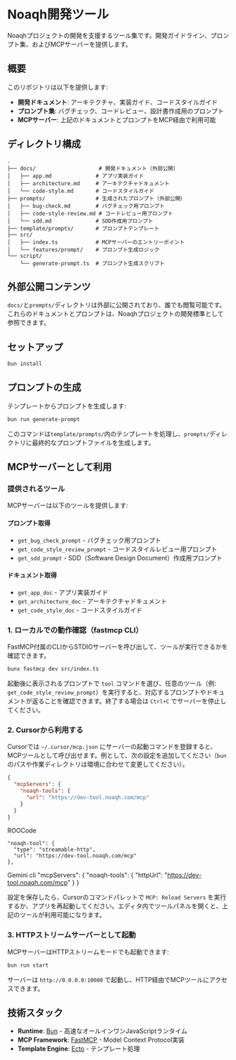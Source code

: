 # Noaqh開発ツール

Noaqhプロジェクトの開発を支援するツール集です。開発ガイドライン、プロンプト集、およびMCPサーバーを提供します。

## 概要

このリポジトリは以下を提供します:

- **開発ドキュメント**: アーキテクチャ、実装ガイド、コードスタイルガイド
- **プロンプト集**: バグチェック、コードレビュー、設計書作成用のプロンプト
- **MCPサーバー**: 上記のドキュメントとプロンプトをMCP経由で利用可能

## ディレクトリ構成

```
.
├── docs/                    # 開発ドキュメント（外部公開）
│   ├── app.md              # アプリ実装ガイド
│   ├── architecture.md     # アーキテクチャドキュメント
│   └── code-style.md       # コードスタイルガイド
├── prompts/                # 生成されたプロンプト（外部公開）
│   ├── bug-check.md        # バグチェック用プロンプト
│   ├── code-style-review.md # コードレビュー用プロンプト
│   └── sdd.md              # SDD作成用プロンプト
├── template/prompts/       # プロンプトテンプレート
├── src/
│   ├── index.ts            # MCPサーバーのエントリーポイント
│   └── features/prompt/    # プロンプト生成ロジック
└── script/
    └── generate-prompt.ts  # プロンプト生成スクリプト
```

## 外部公開コンテンツ

`docs/`と`prompts/`ディレクトリは外部に公開されており、誰でも閲覧可能です。これらのドキュメントとプロンプトは、Noaqhプロジェクトの開発標準として参照できます。

## セットアップ

```bash
bun install
```

## プロンプトの生成

テンプレートからプロンプトを生成します:

```bash
bun run generate-prompt
```

このコマンドは`template/prompts/`内のテンプレートを処理し、`prompts/`ディレクトリに最終的なプロンプトファイルを生成します。

## MCPサーバーとして利用

### 提供されるツール

MCPサーバーは以下のツールを提供します:

#### プロンプト取得
- `get_bug_check_prompt` - バグチェック用プロンプト
- `get_code_style_review_prompt` - コードスタイルレビュー用プロンプト
- `get_sdd_prompt` - SDD（Software Design Document）作成用プロンプト

#### ドキュメント取得
- `get_app_doc` - アプリ実装ガイド
- `get_architecture_doc` - アーキテクチャドキュメント
- `get_code_style_doc` - コードスタイルガイド

### 1. ローカルでの動作確認（fastmcp CLI）

FastMCP付属のCLIからSTDIOサーバーを呼び出して、ツールが実行できるかを確認できます。

```bash
bunx fastmcp dev src/index.ts
```

起動後に表示されるプロンプトで `tool` コマンドを選び、任意のツール（例: `get_code_style_review_prompt`）を実行すると、対応するプロンプトやドキュメントが返ることを確認できます。終了する場合は `Ctrl+C` でサーバーを停止してください。

### 2. Cursorから利用する

Cursorでは `~/.cursor/mcp.json` にサーバーの起動コマンドを登録すると、MCPツールとして呼び出せます。例として、次の設定を追加してください（`bun` のパスや作業ディレクトリは環境に合わせて変更してください）。

```json
{
  "mcpServers": {
    "noaqh-tools": {
      "url": "https://dev-tool.noaqh.com/mcp"
    }
  }
}
```

ROOCode

    "noaqh-tool": {
      "type": "streamable-http",
      "url": "https://dev-tool.noaqh.com/mcp"
    },


Gemini cli
  "mcpServers": {
    "noaqh-tools": {
      "httpUrl": "https://dev-tool.noaqh.com/mcp"
    }
  }

設定を保存したら、Cursorのコマンドパレットで `MCP: Reload Servers` を実行するか、アプリを再起動してください。エディタ内でツールパネルを開くと、上記のツールが利用可能になります。

### 3. HTTPストリームサーバーとして起動

MCPサーバーはHTTPストリームモードでも起動できます:

```bash
bun run start
```

サーバーは `http://0.0.0.0:10000` で起動し、HTTP経由でMCPツールにアクセスできます。

## 技術スタック

- **Runtime**: [Bun](https://bun.com) - 高速なオールインワンJavaScriptランタイム
- **MCP Framework**: [FastMCP](https://github.com/modelcontextprotocol/fastmcp) - Model Context Protocol実装
- **Template Engine**: [Ecto](https://github.com/ecto/ecto) - テンプレート処理
